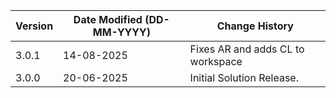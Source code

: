 | **Version** | **Date Modified (DD-MM-YYYY)** | **Change History**                                           |
|-------------|--------------------------------|--------------------------------------------------------------|
| 3.0.1       | 14-08-2025                     | Fixes AR and adds CL to workspace                            |
| 3.0.0       | 20-06-2025                     | Initial Solution Release.                                    |
